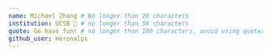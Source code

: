 ```yaml
---
name: Michael Zhang # No longer than 28 characters
institution: UCSB 🚩 # no longer than 58 characters
quote: Go have fun! # no longer than 100 characters, avoid using quotes(") to guarantee the format remains the same.
github_user: Heronalps
---
```


